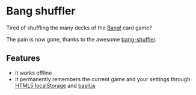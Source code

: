 Bang shuffler
=============

Tired of shuffling the many decks of the
[Bang!](http://it.wikipedia.org/wiki/Bang!_(gioco_di_carte)) card game?

The pain is now gone, thanks to the awesome
[bang-shuffler](http://enucatl.github.io/bang-shuffler/).

Features
--------

* it works offline
* it permanently remembers the current game and your settings through [HTML5 localStorage](http://www.w3schools.com/html/html5_webstorage.asp) and
 [basil.js](http://wisembly.github.io/basil.js/)
